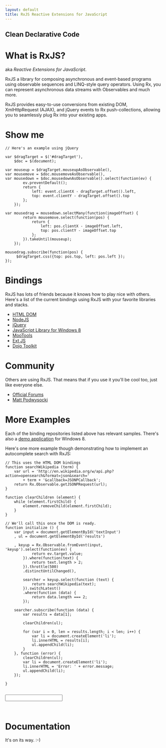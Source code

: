 ```yaml
---
layout: default
title: RxJS Reactive Extensions for JavaScript
---
```


<h2 class="tag"> Clean Declarative Code</h2>

# What is RxJS?

aka _Reactive Extensions for JavaScript_. 

RxJS a library for composing asynchronous and event-based programs using observable sequences and LINQ-style query operators. Using Rx, you can represent asynchronous data streams with Observables and much more.

RxJS provides easy-to-use conversions from existing DOM, XmlHttpRequest (AJAX), and jQuery events to Rx push-collections, allowing you to seamlessly plug Rx into your existing apps.

# Show me

<pre><code data-language="JavaScript">// Here's an example using jQuery

var $dragTarget = $('#dragTarget'), 
    $doc = $(document);

var mouseup = $dragTarget.mouseupAsObservable(),
var mousemove = $doc.mousemoveAsObservable(),
var mousedown = $doc.mousedownAsObservable().select(function(ev) {
        ev.preventDefault();
        return {
            left: event.clientX - dragTarget.offset().left,
            top: event.clientY - dragTarget.offset().top
        };
    });

var mousedrag = mousedown.selectMany(function(imageOffset) {
        return mousemove.select(function(pos) {
            return {
                left: pos.clientX - imageOffset.left,
                top: pos.clientY - imageOffset.top
            };
        }).takeUntil(mouseup);
    });

mousedrag.subscribe(function(pos) {
     $dragTarget.css({top: pos.top, left: pos.left });
});
</code></pre>

# Bindings

RxJS has lots of friends because it knows how to play nice with others.
Here's a list of the current bindings using RxJS with your favorite libraries and stacks.

* [HTML DOM](https://github.com/Reactive-Extensions/rxjs-html)
* [NodeJS](https://github.com/Reactive-Extensions/rxjs-node)
* [jQuery](https://github.com/Reactive-Extensions/rxjs-jquery)
* [JavaScript Library for Windows 8](https://github.com/Reactive-Extensions/rxjs-winjs)
* [MooTools](https://github.com/Reactive-Extensions/rxjs-mootools)
* [Ext JS](https://github.com/Reactive-Extensions/rxjs-extjs)
* [Dojo Toolkit](https://github.com/Reactive-Extensions/rxjs-dojo)

# Community

Others are using RxJS. That means that if you use it you'll be cool too, just like everyone else.

* [Official Forums](http://social.msdn.microsoft.com/Forums/en-US/rx/)
* [Matt Podwysocki](https://twitter.com/mattpodwysocki)

# More Examples

Each of the binding repositories listed above has relevant samples. 
There's also a [demo application](https://github.com/Reactive-Extensions/rxjs-winjs-sample) for Windows 8.

Here's one more example though demonstrating how to implement an autocomplete search with RxJS:

<pre><code data-language="JavaScript">// This uses the HTML DOM bindings
function searchWikipedia (term) {
    var url = 'http://en.wikipedia.org/w/api.php?action=opensearch&format=json&search='
        + term + '&callback=JSONPCallback';
    return Rx.Observable.getJSONPRequest(url);
}

function clearChildren (element) {
    while (element.firstChild) {
        element.removeChild(element.firstChild);
    }                
}

// We'll call this once the DOM is ready.
function initialize () {
    var input = document.getElementById('textInput')
    , ul = document.getElementById('results')

    , keyup = Rx.Observable.fromEvent(input, 'keyup').select(function(ev) {
            return ev.target.value;
        }).where(function(text) {
            return text.length > 2;
        }).throttle(500)
        .distinctUntilChanged(),

        searcher = keyup.select(function (text) {
            return searchWikipedia(text);
        }).switchLatest()
        .where(function (data) {
            return data.length === 2; 
        });

    searcher.subscribe(function (data) {                    
        var results = data[1];

        clearChildren(ul);

        for (var i = 0, len = results.length; i < len; i++) {
            var li = document.createElement('li');
            li.innerHTML = results[i];
            ul.appendChild(li);
        }
    }, function (error) {
        clearChildren(ul);
        var li = document.createElement('li');
        li.innerHTML = 'Error: ' + error.message;
        ul.appendChild(li);
    });

}
</code></pre>

<pre><code data-language="HTML"> <!-- here's the necessary markup -->
<input type="text" id="textInput"></input>
<ul id="results"></ul>
</code></pre>

# Documentation

It's on its way. :-)
